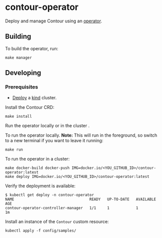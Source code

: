 # contour-operator
Deploy and manage Contour using an [operator](https://kubernetes.io/docs/concepts/extend-kubernetes/operator/). 

## Building

To build the operator, run:

```
make manager
```

## Developing

### Prerequisites

* [Deploy](https://projectcontour.io/docs/v1.9.0/deploy-options/#kind) a [kind](https://kind.sigs.k8s.io/) cluster.

Install the Contour CRD:
```
make install
```

Run the operator locally or in the cluster .

To run the operator locally. __Note:__ This will run in the foreground, so switch to a new terminal if you want to leave
it running:
```
make run
```

To run the operator in a cluster:
```
make docker-build docker-push IMG=docker.io/<YOU_GITHUB_ID>/contour-operator:latest
make deploy IMG=docker.io/<YOU_GITHUB_ID>/contour-operator:latest
```

Verify the deployment is available:
```
$ kubectl get deploy -n contour-operator
NAME                                  READY   UP-TO-DATE   AVAILABLE   AGE
contour-operator-controller-manager   1/1     1            1           1m
```

Install an instance of the `Contour` custom resource:
```
kubectl apply -f config/samples/
```
